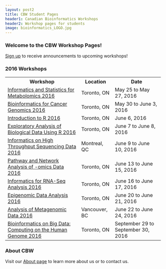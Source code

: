 ```yaml
---
layout: post2
title: CBW Student Pages
header1: Canadian Bioinformatics Workshops
header2: Workshop pages for students
image: bioinformatics_LOGO.jpg
---
```


### Welcome to the CBW Workshop Pages!

<a href="http://bioinformatics.ca/mailman/listinfo/announce">Sign up</a> to receive announcements to upcoming workshops!

### 2016 Workshops

<table>
  <tr>
    <th>Workshop</th>
    <th>Location</th>
    <th>Date</th>
  </tr>
  <tr>
  <td><a href="http://bioinformatics-ca.github.io/informatics_and_statistics_for_metabolomics_2016/">Informatics and Statistics for Metabolomics 2016 </a></td><td> Toronto, ON </td><td> May 25 to May 27, 2016</td>
  </tr>
  <tr>
  <td><a href="http://bioinformatics-ca.github.io/bioinformatics_for_cancer_genomics_2016/">Bioinformatics for Cancer Genomics 2016 </a> </td><td> Toronto, ON </td><td> May 30 to June 3, 2016</td>
  </tr>
  <tr>
  <td><a href="http://bioinformatics-ca.github.io/introduction_to_r_2016/">Introduction to R 2016 </a> </td><td> Toronto, ON </td><td> June 6, 2016</td>
  </tr>
  <tr>
  <td><a href="http://bioinformatics-ca.github.io/exploratory_analysis_of_biological_data_2016/">Exploratory Analysis of Biological Data Using R 2016 </a> </td><td> Toronto, ON </td><td> June 7 to June 8, 2016</td>
  </tr>
  <tr>
  <td><a href="http://bioinformatics-ca.github.io/informatics_on_high-throughput_sequencing_data_2016/">Informatics on High Throughput Sequencing Data 2016 </a> </td><td> Montreal, QC </td><td> June 9 to June 10, 2016</td>
  </tr>
  <tr>
  <td><a href="http://bioinformatics-ca.github.io/pathway_and_network_analysis_of_omics_data_2016/">Pathway and Network Analysis of -omics Data 2016 </a> </td><td> Toronto, ON </td><td> June 13 to June 15, 2016</td>
  </tr>
  <tr>
  <td><a href="http://bioinformatics-ca.github.io/informatics_for_rna_seq_analysis_2016/">Informatics for RNA-Seq Analysis 2016 </a> </td><td> Toronto, ON </td><td> June 16 to June 17, 2016</td>
  </tr>
  <tr>
  <td><a href="http://bioinformatics-ca.github.io/epigenomic_data_analysis_2016/">Epigenomic Data Analysis 2016 </a> </td><td> Toronto, ON </td><td> June 20 to June 21, 2016</td>
  </tr>
  <tr>
  <td><a href="http://bioinformatics-ca.github.io/analysis_of_metagenomic_data_2016/">Analysis of Metagenomic Data 2016 </a> </td><td> Vancouver, BC </td><td> June 22 to June 24, 2016</td>
  </tr>
  <tr>
  <td><a href="http://bioinformatics-ca.github.io/bioinformatics_on_big_data_2016/">Bioinformatics on Big Data: Computing on the Human Genome 2016 </a> </td><td> Toronto, ON </td><td> September 29 to September 30, 2016</td>
  </tr>
</table>

### About CBW

Visit our <a href="http://bioinformatics-ca.github.io/About.html">About page</a> to learn more about us or to contact us.

